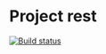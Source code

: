 # Project rest
[![Build status](https://ci.appveyor.com/api/projects/status/d2yybybad8ihedg5?svg=true)](https://ci.appveyor.com/project/cptHenryMorgan/rest)
